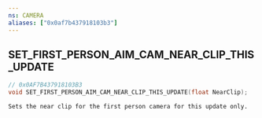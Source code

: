 ```yaml
---
ns: CAMERA
aliases: ["0x0af7b437918103b3"]
---
```

## SET_FIRST_PERSON_AIM_CAM_NEAR_CLIP_THIS_UPDATE

```c
// 0x0AF7B437918103B3
void SET_FIRST_PERSON_AIM_CAM_NEAR_CLIP_THIS_UPDATE(float NearClip);
```

```
Sets the near clip for the first person camera for this update only.
```
